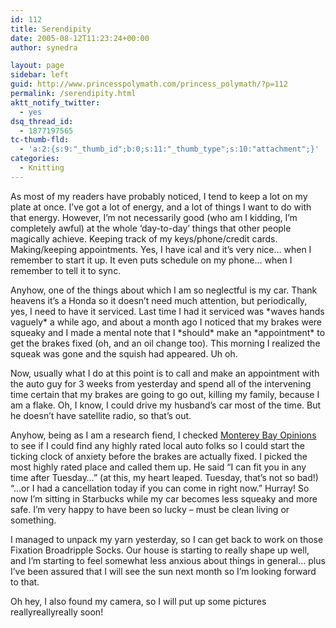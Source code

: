 ```yaml
---
id: 112
title: Serendipity
date: 2005-08-12T11:23:24+00:00
author: synedra

layout: page
sidebar: left
guid: http://www.princesspolymath.com/princess_polymath/?p=112
permalink: /serendipity.html
aktt_notify_twitter:
  - yes
dsq_thread_id:
  - 1877197565
tc-thumb-fld:
  - 'a:2:{s:9:"_thumb_id";b:0;s:11:"_thumb_type";s:10:"attachment";}'
categories:
  - Knitting
---
```

As most of my readers have probably noticed, I tend to keep a lot on my plate at once. I&#8217;ve got a lot of energy, and a lot of things I want to do with that energy. However, I&#8217;m not necessarily good (who am I kidding, I&#8217;m completely awful) at the whole &#8216;day-to-day&#8217; things that other people magically achieve. Keeping track of my keys/phone/credit cards. Making/keeping appointments. Yes, I have ical and it&#8217;s very nice&#8230; when I remember to start it up. It even puts schedule on my phone&#8230; when I remember to tell it to sync.
  
Anyhow, one of the things about which I am so neglectful is my car. Thank heavens it&#8217;s a Honda so it doesn&#8217;t need much attention, but periodically, yes, I need to have it serviced. Last time I had it serviced was \*waves hands vaguely\* a while ago, and about a month ago I noticed that my brakes were squeaky and I made a mental note that I \*should\* make an \*appointment\* to get the brakes fixed (oh, and an oil change too). This morning I realized the squeak was gone and the squish had appeared. Uh oh.
  
Now, usually what I do at this point is to call and make an appointment with the auto guy for 3 weeks from yesterday and spend all of the intervening time certain that my brakes are going to go out, killing my family, because I am a flake. Oh, I know, I could drive my husband&#8217;s car most of the time. But he doesn&#8217;t have satellite radio, so that&#8217;s out.
  
Anyhow, being as I am a research fiend, I checked [Monterey Bay Opinions](http://www.montereybayopinions.com) to see if I could find any highly rated local auto folks so I could start the ticking clock of anxiety before the brakes are actually fixed. I picked the most highly rated place and called them up. He said &#8220;I can fit you in any time after Tuesday&#8230;&#8221; (at this, my heart leaped. Tuesday, that&#8217;s not so bad!) &#8220;&#8230;or I had a cancellation today if you can come in right now.&#8221; Hurray! So now I&#8217;m sitting in Starbucks while my car becomes less squeaky and more safe. I&#8217;m very happy to have been so lucky &#8211; must be clean living or something.
  
I managed to unpack my yarn yesterday, so I can get back to work on those Fixation Broadripple Socks. Our house is starting to really shape up well, and I&#8217;m starting to feel somewhat less anxious about things in general&#8230; plus I&#8217;ve been assured that I will see the sun next month so I&#8217;m looking forward to that.
  
Oh hey, I also found my camera, so I will put up some pictures reallyreallyreally soon!